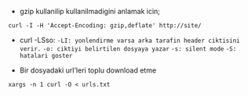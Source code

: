 * gzip kullanilip kullanilmadigini anlamak icin;
```
curl -I -H 'Accept-Encoding: gzip,deflate' http://site/
```

* curl -LSso:
`-LI: yonlendirme varsa arka tarafin header ciktisini verir.` 
`-o: ciktiyi belirtilen dosyaya yazar`
`-s: silent mode`
`-S: hatalari goster`

* Bir dosyadaki url'leri toplu download etme
```
xargs -n 1 curl -O < urls.txt
```
